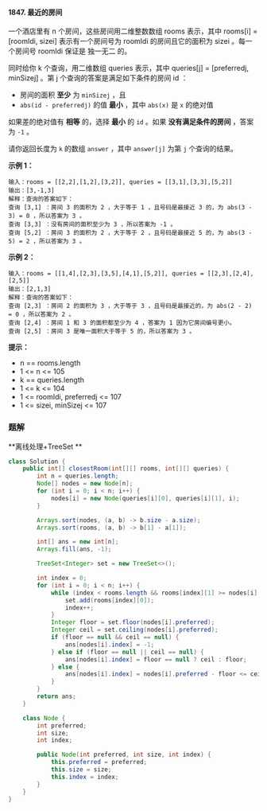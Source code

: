#### 1847. 最近的房间

一个酒店里有 n 个房间，这些房间用二维整数数组 rooms 表示，其中 rooms[i] = [roomIdi, sizei] 表示有一个房间号为 roomIdi 的房间且它的面积为 sizei 。每一个房间号 roomIdi 保证是 独一无二 的。

同时给你 k 个查询，用二维数组 queries 表示，其中 queries[j] = [preferredj, minSizej] 。第 j 个查询的答案是满足如下条件的房间 id ：

- 房间的面积 **至少** 为 `minSizej` ，且
- `abs(id - preferredj)` 的值 **最小** ，其中 `abs(x)` 是 `x` 的绝对值

如果差的绝对值有 **相等** 的，选择 **最小** 的 `id` 。如果 **没有满足条件的房间** ，答案为 `-1` 。

请你返回长度为 `k` 的数组 `answer` ，其中 `answer[j]` 为第 `j` 个查询的结果。

**示例 1：**

```shell
输入：rooms = [[2,2],[1,2],[3,2]], queries = [[3,1],[3,3],[5,2]]
输出：[3,-1,3]
解释：查询的答案如下：
查询 [3,1] ：房间 3 的面积为 2 ，大于等于 1 ，且号码是最接近 3 的，为 abs(3 - 3) = 0 ，所以答案为 3 。
查询 [3,3] ：没有房间的面积至少为 3 ，所以答案为 -1 。
查询 [5,2] ：房间 3 的面积为 2 ，大于等于 2 ，且号码是最接近 5 的，为 abs(3 - 5) = 2 ，所以答案为 3 。
```

**示例 2：**

```shell
输入：rooms = [[1,4],[2,3],[3,5],[4,1],[5,2]], queries = [[2,3],[2,4],[2,5]]
输出：[2,1,3]
解释：查询的答案如下：
查询 [2,3] ：房间 2 的面积为 3 ，大于等于 3 ，且号码是最接近的，为 abs(2 - 2) = 0 ，所以答案为 2 。
查询 [2,4] ：房间 1 和 3 的面积都至少为 4 ，答案为 1 因为它房间编号更小。
查询 [2,5] ：房间 3 是唯一面积大于等于 5 的，所以答案为 3 。
```

**提示：**

* n == rooms.length
* 1 <= n <= 105
* k == queries.length
* 1 <= k <= 104
* 1 <= roomIdi, preferredj <= 107
* 1 <= sizei, minSizej <= 107

### 题解

**离线处理+TreeSet **

```java
class Solution {
    public int[] closestRoom(int[][] rooms, int[][] queries) {
        int n = queries.length;
        Node[] nodes = new Node[n];
        for (int i = 0; i < n; i++) {
            nodes[i] = new Node(queries[i][0], queries[i][1], i);
        }

        Arrays.sort(nodes, (a, b) -> b.size - a.size);
        Arrays.sort(rooms, (a, b) -> b[1] - a[1]);

        int[] ans = new int[n];
        Arrays.fill(ans, -1);

        TreeSet<Integer> set = new TreeSet<>();

        int index = 0;
        for (int i = 0; i < n; i++) {
            while (index < rooms.length && rooms[index][1] >= nodes[i].size) {
                set.add(rooms[index][0]);
                index++;
            }
            Integer floor = set.floor(nodes[i].preferred);
            Integer ceil = set.ceiling(nodes[i].preferred);
            if (floor == null && ceil == null) {
                ans[nodes[i].index] = -1;
            } else if (floor == null || ceil == null) {
                ans[nodes[i].index] = floor == null ? ceil : floor;
            } else {
                ans[nodes[i].index] = nodes[i].preferred - floor <= ceil - nodes[i].preferred ? floor : ceil;
            }
        }
        return ans;
    }

    class Node {
        int preferred;
        int size;
        int index;

        public Node(int preferred, int size, int index) {
            this.preferred = preferred;
            this.size = size;
            this.index = index;
        }
    }
}
```

